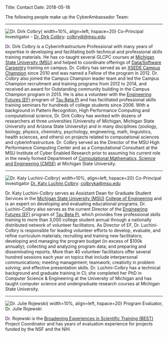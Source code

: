 Title: Contact
Date: 2018-05-18

The following people make up the CyberAmbassador Team:

---

![Dr. Dirk Colbry](//colbrydi.github.io/images/2017Dirk.jpg){ width=10%, align=left, hspace=20}  Co-Principal Investigator - [Dr. Dirk Colbry](//colbrydi.github.io/): colbrydi@msu.edu   

Dr. Dirk Colbry is a Cyberinfrastructure Professional with many years of expertise in developing and facilitating both technical and professional skills training materials. He has co-taught several GLCPC courses at [Michigan State University (MSU)](//msu.edu) and helped to coordinate offerings of [Data/Software Carpentry](//software-carpentry.org/) training on campus. Dr. Colbry has served as an [XSEDE Campus Champion](//www.xsede.org/community-engagement/campus-champions) since 2010 and was named a Fellow of the program in 2012. Dr. Colbry also joined the Campus Champion leader team and led the Campus Champion recruitment and training programs from 2012 to 2014, and received an award for Outstanding community building in the Campus Champion program in 2013. He is also a volunteer with the [Engineering Futures (EF)](//www.tbp.org/memb/ef.cfm) program of [Tau Beta Pi](//www.tbp.org/) and has facilitated professional skills training seminars for hundreds of college students since 2006. With a background in Pattern Recognition, High Performance Computing and computational science, Dr. Dirk Colbry has worked with dozens of researchers at three universities (University of Michigan, Michigan State University and Arizona State University) and in many disciplines (zoology, biology, physics, chemistry, psychology, engineering, math, linguistics, health sciences, and others) on projects related to computational sciences and cyberinfrastructure. Dr. Colbry served as the Director of the MSU High Performance Computing Center and as a Computational Consultant at the MSU Institute of Cyber Enabled Research prior to assuming his current role in the newly formed Department of [Computational Mathematics, Science and Engineering (CMSE)](//cmse.msu.edu) at Michigan State University.

---

![Dr. Katy Luchini-Colbry](//www.egr.msu.edu/sites/default/files/styles/profile_image/public/people/image/profile/HJS1866V2.jpg?itok=LQETF8Y8){ width=10%, align=left, hspace=20} Co-Principal Investigator [Dr. Katy Luchini Colbry](//www.egr.msu.edu/people/profile/colbryka): colbryka@msu.edu

Dr. Katy Luchini-Colbry serves as Assistant Dean for Graduate Student Services in the [Michigan State University (MSU)](//msu.edu) [College of Engineering](//egr.msu.edu/) and is an expert on developing and evaluating educational programs. Dr. Luchini-Colbry also serves as the current Director of the [Engineering Futures (EF)](//www.tbp.org/memb/ef.cfm) program of [Tau Beta Pi](//www.tbp.org/), which provides free professional skills training to more than 3,000 college student annual through a nationally distributed network of volunteer facilitators. As Director of EF, Dr. Luchini-Colbry is responsible for leading volunteer efforts to develop, evaluate, and refine curriculum materials; recruiting and training new facilitators; developing and managing the program budget (in excess of $100k annually); collecting and analyzing program data; and preparing and disseminating reports. More than 40 volunteer facilitators offer several hundred sessions each year on topics that include interpersonal communications; meeting management; teamwork; creativity in problem solving; and effective presentation skills. Dr. Luchini-Colbry has a technical background and graduate training in CI; she completed her PhD in Computer Science & Engineering at the University of Michigan and has taught computer science and undergraduate research courses at Michigan State University.

---

![Dr. Julie Rojewski](http://best.msu.edu/wp-content/uploads/2016/03/julie-rojewski.jpg){ width=10%, align=left, hspace=20} Program Evaluator, Dr. Julie Rojewski

Dr. Rojewski is the [Broadening Experiences in Scientific Training (BEST)](//best.msu.edu/) Project Coordinator and has years of evaluation experience for projects funded by the NSF and the NIH.
